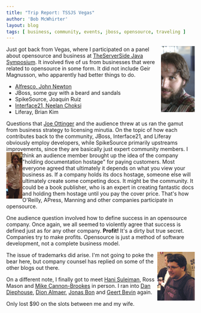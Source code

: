 ```yaml
---
title: "Trip Report: TSSJS Vegas"
author: 'Bob McWhirter'
layout: blog
tags: [ business, community, events, jboss, opensource, traveling ]
---
```

<a class="imagelink" title="tssjs_bob.jpg" href="http://www.fnokd.com/wp-content/uploads/2007/03/tssjs_bob.jpg">
  <img width="90" height="176" align="right" title="tssjs_bob.jpg" id="image213" alt="tssjs_bob.jpg" src="/blog/assets/tssjs_bob.jpg"/>
</a>Just got back from Vegas, where I participated on a panel about opensource and business at <a title="TSSJS" href="http://javasymposium.techtarget.com/lasvegas/index.html">TheServerSide Java Symposium</a>.  It involved five of us from businesses that were related to opensource in some form.  It did not include Geir Magnusson, who apparently had better things to do.
<ul>
	<li><a title="John Newton's blog" href="http://newton.typepad.com/">Alfresco, John Newton</a></li>
	<li>JBoss, some guy with a beard and sandals</li>
	<li>SpikeSource, Joaquin Ruiz</li>
	<li><a title="Neelan's blog" href="http://blog.interface21.com/main/author/neelanc/">Interface21, Neelan Choksi</a></li>
	<li>Liferay, Brian Kim</li>
</ul>
Questions that <a title="Joe's blog" href="http://epesh.blog-city.com/">Joe Ottinger</a> and the audience threw at us ran the gamut from business strategy to licensing minutia.  On the topic of how each contributes back to the community, JBoss, Interface21, and Liferay obviously employ developers, while SpikeSource primarily upstreams improvements, since they are basically just expert community members.

<a title="Dan Diephouse" href="http://netzooid.com/blog/">
  <img width="43" height="124" align="left" title="tssjs_dan.jpg" id="image214" alt="tssjs_dan.jpg" src="/blog/assets/tssjs_dan.jpg"/>
</a>I think an audience member brought up the idea of the company "holding documentation hostage" for paying customers.  Most everyone agreed that ultimately it depends on what you view your business as.  If a company holds its docs hostage, someone else will ultimately create some competing docs.  It might be the community.  It could be a book publisher, who is an expert in creating fantastic docs and holding them hostage until you pay the cover price. That's how O'Reilly, APress, Manning and other companies participate in opensource.

One audience question involved how to define success in an opensource company.  Once again, we all seemed to violently agree that success is defined just as for any other company.  <strong>Profit!</strong> It's a dirty but true secret.  Companies try to make profits.  Opensource is just a method of software development, not a complete business model.

<a title="Dion Almaer" href="http://www.almaer.com/blog/">
  <img width="100" height="130" align="right" title="tssjs_dion.jpg" id="image215" alt="tssjs_dion.jpg" src="/blog/assets/tssjs_dion.jpg"/>
</a>The issue of trademarks did arise. I'm not going to poke the bear here, but company counsel has replied on some of the other blogs out there.

On a different note, I finally got to meet <a title="Bileblog" href="http://www.jroller.com/page/fate">Hani Suleiman</a>, Ross Mason and <a title="Mike's blog" href="http://blogs.atlassian.com/rebelutionary/">Mike Cannon-Brookes</a> in person.  I ran into <a title="Dan's blog" href="http://netzooid.com/blog/">Dan Diephouse</a>, <a title="Dion's blog" href="http://www.almaer.com/blog/">Dion Almaer</a>, <a title="Jonas's blog" href="http://jonasboner.com/">Jonas Bon</a> and <a title="Geert's blog" href="http://rifers.org/blogs/gbevin">Geert Bevin</a> again.

Only lost $90 on the slots between me and my wife.
